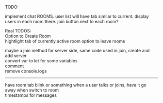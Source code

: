 TODO:  
  
implement chat ROOMS. user list will have tab similar to current. display users in each room there. join button next to each room?  
  
Real TODOS:  
Option to Create Room   
hightlight tab of currently active room 
option to leave rooms   
  
maybe a join method for server side, same code used in join, create and add server  
convert var to let for some variables  
comment  
remove console.logs  

--------  
  
have room tab blink or something when a user talks or joins, have it go away when switch to room  
timestamps for messages
